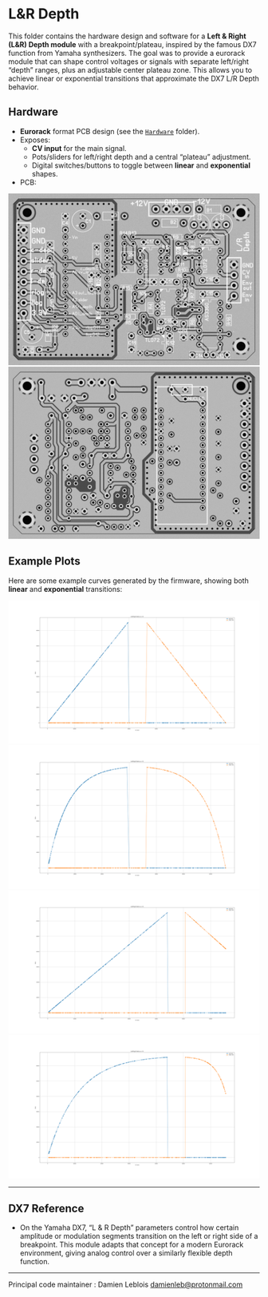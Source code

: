 # L&R Depth

This folder contains the hardware design and software for a **Left & Right (L&R) Depth module** with a breakpoint/plateau, inspired by the famous DX7 function from Yamaha synthesizers. The goal was to provide a eurorack module that can shape control voltages or signals with separate left/right “depth” ranges, plus an adjustable center plateau zone. This allows you to achieve linear or exponential transitions that approximate the DX7 L/R Depth behavior.

## Hardware

- **Eurorack** format PCB design (see the [`Hardware`](Hardware/) folder).
- Exposes:
  - **CV input** for the main signal.
  - Pots/sliders for left/right depth and a central “plateau” adjustment.
  - Digital switches/buttons to toggle between **linear** and **exponential** shapes.
- PCB:

![LRDepth_top](https://raw.githubusercontent.com/arpfic/l_depth_r_depth_dx7_eurorack/master/Hardware/lr_depth_top.jpg)
![LRDepth_bottom](https://raw.githubusercontent.com/arpfic/l_depth_r_depth_dx7_eurorack/master/Hardware/lr_depth_bottom.jpg)

## Example Plots

Here are some example curves generated by the firmware, showing both **linear** and **exponential** transitions:

![Linearcurve](https://raw.githubusercontent.com/arpfic/l_depth_r_depth_dx7_eurorack/master/lin_final.png)  
![Expcurve](https://raw.githubusercontent.com/arpfic/l_depth_r_depth_dx7_eurorack/master/exp_w_c=4_final.png)  
![Linearother](https://raw.githubusercontent.com/arpfic/l_depth_r_depth_dx7_eurorack/master/lin_other.png)  
![Expother](https://raw.githubusercontent.com/arpfic/l_depth_r_depth_dx7_eurorack/master/exp_other.png)

---

## DX7 Reference

- On the Yamaha DX7, “L & R Depth” parameters control how certain amplitude or modulation segments transition on the left or right side of a breakpoint. This module adapts that concept for a modern Eurorack environment, giving analog control over a similarly flexible depth function.

---

Principal code maintainer : Damien Leblois <damienleb@protonmail.com>
